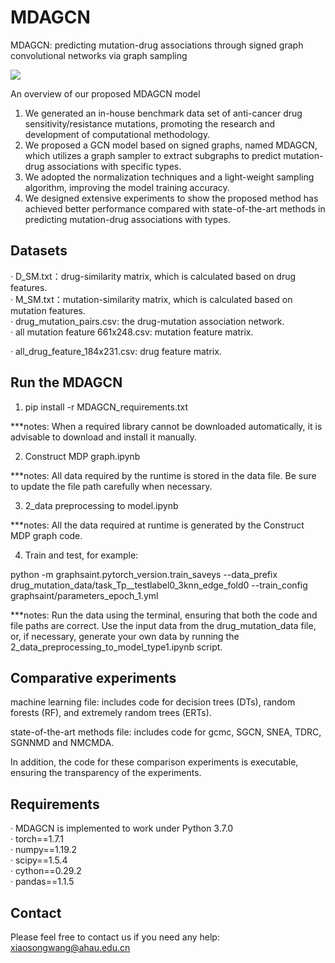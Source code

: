 # MDAGCN

MDAGCN: predicting mutation-drug associations through signed graph convolutional networks via graph sampling



![](/MDAGCN-main/workflow.png)

 An overview of our proposed MDAGCN model

1) We generated an in-house benchmark data set of anti-cancer drug sensitivity/resistance mutations, promoting the research and development of computational methodology.
2) We proposed a GCN model based on signed graphs, named MDAGCN, which utilizes a graph sampler to extract subgraphs to predict mutation-drug associations with specific types.
3) We adopted the normalization techniques and a light-weight sampling algorithm, improving the model training accuracy.
4) We designed extensive experiments to show the proposed method has achieved better performance compared with state-of-the-art methods in predicting mutation-drug associations with types.



## Datasets
· D_SM.txt：drug-similarity matrix, which is calculated based on drug features.  
· M_SM.txt：mutation-similarity matrix, which is calculated based on mutation features.  
· drug_mutation_pairs.csv: the drug-mutation association network.  
· all mutation feature 661x248.csv: mutation feature matrix.

· all_drug_feature_184x231.csv: drug feature matrix.



## Run the MDAGCN
1. pip install -r MDAGCN_requirements.txt

***notes: When a required library cannot be downloaded automatically, it is advisable to download and install it manually.

2. Construct MDP graph.ipynb

***notes: All data required by the runtime is stored in the data file. Be sure to update the file path carefully when necessary.

3. 2_data preprocessing to model.ipynb

***notes: All the data required at runtime is generated by the Construct MDP graph code.
   
4. Train and test, for example:

python -m graphsaint.pytorch_version.train_saveys --data_prefix drug_mutation_data/task_Tp__testlabel0_3knn_edge_fold0  --train_config graphsaint/parameters_epoch_1.yml

***notes: Run the data using the terminal, ensuring that both the code and file paths are correct. Use the input data from the drug_mutation_data file, or, if necessary, generate your own data by running the 2_data_preprocessing_to_model_type1.ipynb script.


## Comparative experiments
machine learning file: includes code for decision trees (DTs), random forests (RF), and extremely random trees (ERTs).

state-of-the-art methods file: includes code for gcmc, SGCN, SNEA, TDRC, SGNNMD and NMCMDA.

In addition, the code for these comparison experiments is executable, ensuring the transparency of the experiments.


## Requirements

· MDAGCN is implemented to work under Python 3.7.0  
· torch==1.7.1  
· numpy==1.19.2  
· scipy==1.5.4  
· cython==0.29.2  
· pandas==1.1.5  

## Contact

Please feel free to contact us if you need any help: xiaosongwang@ahau.edu.cn


